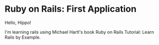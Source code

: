# Ruby on Rails: First Application

Hello, Hippo!

I'm learning rails using Michael Hartl's book Ruby on Rails Tutorial: Learn Rails by Example.

